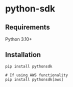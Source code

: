 # python-sdk

## Requirements
Python 3.10+

## Installation
```console
pip install pythonsdk

# If using AWS functionality
pip install pythonsdk[aws]
```
